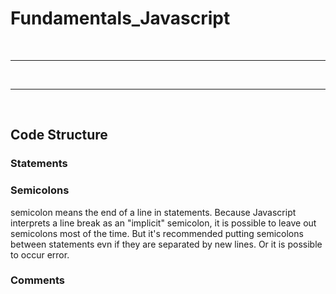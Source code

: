 # Fundamentals_Javascript

<br>

---

<br>

---

<br>

## Code Structure

### Statements

### Semicolons

<p>
semicolon means the end of a line in statements. Because Javascript interprets a line break as an "implicit" semicolon, it is possible to leave out semicolons most of the time. But it's recommended putting semicolons between statements evn if they are separated by new lines. Or it is possible to occur error.
<p>

### Comments
